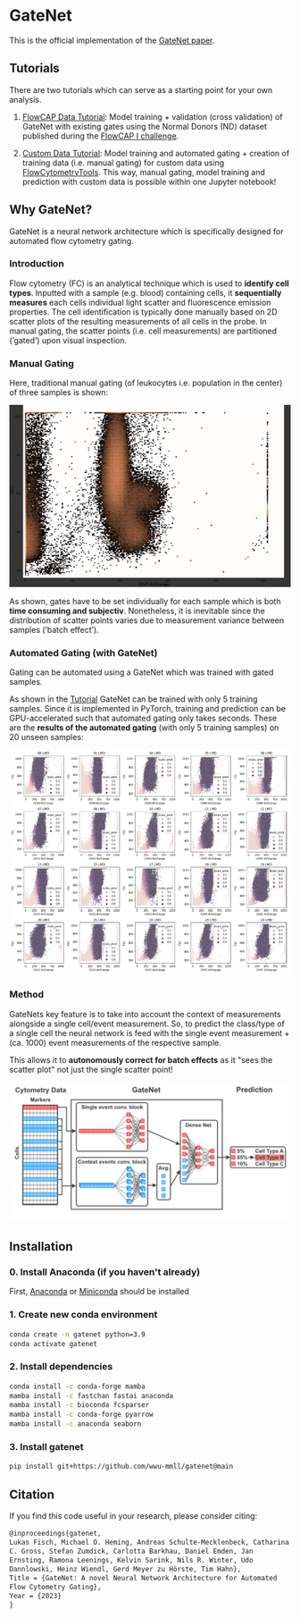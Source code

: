 # GateNet
This is the official implementation of the [GateNet paper](https://arxiv.org/abs/2312.07316).

## Tutorials
There are two tutorials which can serve as a starting point for your own analysis.

1. [FlowCAP Data Tutorial](tutorials/flowcap_data.ipynb): Model training + validation (cross validation) of GateNet with existing gates using the Normal Donors (ND) dataset published during the [FlowCAP I challenge](https://www.nature.com/articles/nmeth.2365).

2. [Custom Data Tutorial](tutorials/custom_data.ipynb): Model training and automated gating + creation of training data (i.e. manual gating) for custom data using [FlowCytometryTools](https://github.com/eyurtsev/FlowCytometryTools).
This way, manual gating, model training and prediction with custom data is possible within one Jupyter notebook!

## Why GateNet?
GateNet is a neural network architecture which is specifically designed for automated flow cytometry gating.

### Introduction

Flow cytometry (FC) is an analytical technique which is used to **identify cell types**. 
Inputted with a sample (e.g. blood) containing cells, it **sequentially measures** each cells individual light scatter and fluorescence emission properties.
The cell identification is typically done manually based on 2D scatter plots of the resulting measurements of all cells in the probe.
In manual gating, the scatter points (i.e. cell measurements) are partitioned (’gated’) upon visual inspection.
### Manual Gating
Here, traditional manual gating (of leukocytes i.e. population in the center) of three samples is shown:

![manual gating](data/manual_gating.gif)

As shown, gates have to be set individually for each sample which is both **time consuming and subjectiv**.
Nonetheless, it is inevitable since the distribution of scatter points varies due to measurement variance between samples (’batch effect’).

### Automated Gating (with GateNet)
Gating can be automated using a GateNet which was trained with gated samples.

As shown in the [Tutorial](tutorials/custom_data.ipynb) GateNet can be trained with only 5 training samples.
Since it is implemented in PyTorch, training and prediction can be GPU-accelerated such that automated gating only takes seconds.
These are the **results of the automated gating** (with only 5 training samples) on 20 unseen samples:

![results](data/autogates.png)

### Method

GateNets key feature is to take into account the context of measurements alongside a single cell/event measurement. 
So, to predict the class/type of a single cell the neural network is feed with the single event measurement + (ca. 1000) event measurements of the respective sample.  

This allows it to **autonomously correct for batch effects** as it "sees the scatter plot" not just the single scatter point!

<img src='data/gatenet.png' width='500'>

## Installation

### 0. Install Anaconda (if you haven't already)
First, [Anaconda](https://www.anaconda.com/products/distribution) or [Miniconda](https://docs.conda.io/en/latest/miniconda.html) should be installed 

### 1. Create new conda environment
```bash
conda create -n gatenet python=3.9
conda activate gatenet
```
### 2. Install dependencies
```bash
conda install -c conda-forge mamba
mamba install -c fastchan fastai anaconda
mamba install -c bioconda fcsparser
mamba install -c conda-forge pyarrow
mamba install -c anaconda seaborn
```

### 3. Install gatenet
```bash
pip install git+https://github.com/wwu-mmll/gatenet@main
```
## Citation
If you find this code useful in your research, please consider citing:

    @inproceedings{gatenet,
    Lukas Fisch, Michael O. Heming, Andreas Schulte-Mecklenbeck, Catharina C. Gross, Stefan Zumdick, Carlotta Barkhau, Daniel Emden, Jan Ernsting, Ramona Leenings, Kelvin Sarink, Nils R. Winter, Udo Dannlowski, Heinz Wiendl, Gerd Meyer zu Hörste, Tim Hahn},
    Title = {GateNet: A novel Neural Network Architecture for Automated Flow Cytometry Gating},
    Year = {2023}
    }
